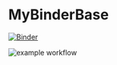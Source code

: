 # MyBinderBase

[![Binder](https://mybinder.org/badge_logo.svg)](https://mybinder.org/v2/gh/jmake/MyBinderBase/HEAD)

![example workflow](https://github.com/jmake/MyBinderBase/actions/workflows/workflowa.yml/badge.svg)
